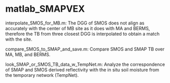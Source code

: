 # matlab_SMAPVEX

interpolate_SMOS_for_MB.m: The DGG of SMOS does not align as accurately with the center of MB site as it does with MA and BERMS, therefore the TB from three closest DGG is interpolated to obtain a match with the site.

compare_SMOS_to_SMAP_and_save.m: Compare SMOS and SMAP TB over MA, MB, and BERMS.

look_SMAP_or_SMOS_TB_data_w_TempNet.m: Analyze the correspondence of SMAP and SMOS derived reflectivity with the in situ soil moisture from the temporary network (TempNet).
